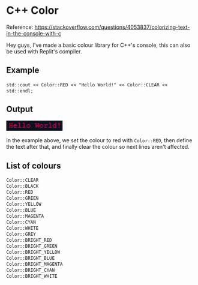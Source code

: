 # C++ Color

Reference: https://stackoverflow.com/questions/4053837/colorizing-text-in-the-console-with-c

Hey guys, I've made a basic colour library for C++'s console, this can also be used with Replit's compiler.

## Example
```
std::cout << Color::RED << "Hello World!" << Color::CLEAR << std::endl;
```

## Output

<img src="Images/HelloWorldRed.PNG" width="150"/>


In the example above, we set the colour to red with ```Color::RED```, then define the text after that, and finally clear the colour so next lines aren't affected.

## List of colours
```
Color::CLEAR
Color::BLACK
Color::RED
Color::GREEN
Color::YELLOW
Color::BLUE
Color::MAGENTA
Color::CYAN
Color::WHITE
Color::GREY
Color::BRIGHT_RED
Color::BRIGHT_GREEN
Color::BRIGHT_YELLOW
Color::BRIGHT_BLUE
Color::BRIGHT_MAGENTA
Color::BRIGHT_CYAN
Color::BRIGHT_WHITE
```